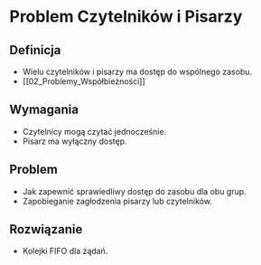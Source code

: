 # Problem Czytelników i Pisarzy

## Definicja
- Wielu czytelników i pisarzy ma dostęp do wspólnego zasobu.
- [[02_Problemy_Współbieżności]]

## Wymagania
- Czytelnicy mogą czytać jednocześnie.
- Pisarz ma wyłączny dostęp.

## Problem
- Jak zapewnić sprawiedliwy dostęp do zasobu dla obu grup.
- Zapobieganie zagłodzenia pisarzy lub czytelników.

## Rozwiązanie
- Kolejki FIFO dla żądań.
